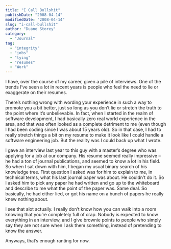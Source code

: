 ```yaml
---
title: "I Call Bullshit"
publishDate: "2008-04-14"
modifiedDate: "2008-04-14"
slug: "i-call-bullshit"
author: "Duane Storey"
category:
  - "Journal"
tag:
  - "integrity"
  - "jobs"
  - "lying"
  - "resumes"
  - "Work"
---
```


I have, over the course of my career, given a pile of interviews. One of the trends I’ve seen a lot in recent years is people who feel the need to lie or exaggerate on their resumes.

There’s nothing wrong with wording your experience in such a way to promote you a bit better, just so long as you don’t lie or stretch the truth to the point where it’s unbelievable. In fact, when I started in the realm of software development, I had basically zero real world experience in the area, and that was often looked as a complete detriment to me (even though I had been coding since I was about 15 years old). So in that case, I had to really stretch things a bit on my resume to make it look like I could handle a software engineering job. But the reality was I could back up what I wrote.

I gave an interview last year to this guy with a master’s degree who was applying for a job at our company. His resume seemed really impressive – he had a ton of journal publications, and seemed to know a lot in his field. So when I sat down with him, I began my usual binary search of his knowledge tree. First question I asked was for him to explain to me, in technical terms, what his last journal paper was about. He couldn’t do it. So I asked him to pick any paper he had written and go up to the whiteboard and describe to me what the point of the paper was. Same deal. So basically, he had either lied, or got his name on a bunch of papers he really knew nothing about.

I see that alot actually. I really don’t know how you can walk into a room knowing that you’re completely full of crap. Nobody is expected to know everything in an interview, and I give brownie points to people who simply say they are not sure when I ask them something, instead of pretending to know the answer.

Anyways, that’s enough ranting for now.